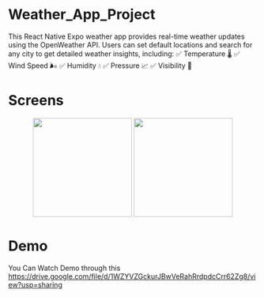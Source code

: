 
# Weather_App_Project

This React Native Expo weather app provides real-time weather updates using the OpenWeather API. Users can set default locations and search for any city to get detailed weather insights, including:
✅ Temperature 🌡️
✅ Wind Speed 🌬️
✅ Humidity 💧
✅ Pressure 📈
✅ Visibility 👀

# Screens

<p align="center" >
  <img src="https://github.com/user-attachments/assets/5244a5bc-bea0-400b-8979-f6285a865323" width="200">
  <img src="https://github.com/user-attachments/assets/576e4c0c-ea17-461a-837d-3de73df1a41f" width="200">
</p>


# Demo

You Can Watch Demo through this
https://drive.google.com/file/d/1WZYVZGckurJBwVeRahRrdpdcCrr62Zg8/view?usp=sharing
